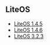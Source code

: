 ## LiteOS
* [LiteOS 1.4.5](https://images.tuyaus.com/rms-static/ab763b70-3088-11eb-b21a-654422c1b54b-1606464911527.tar.gz?tyName=tuya_ipc_sdk_4.8.6_liteos-1.4.5.tar.gz)
* [LiteOS 1.4.6](https://images.tuyaus.com/rms-static/ab58a150-3088-11eb-b21a-654422c1b54b-1606464911333.tar.gz?tyName=tuya_ipc_sdk_4.8.6_liteos-1.4.6.tar.gz)
* [LiteOS 3.2.3](https://images.tuyaus.com/rms-static/ab665cf0-3088-11eb-ba81-c529c7b65b3d-1606464911423.tar.gz?tyName=tuya_ipc_sdk_4.8.6_liteos-3.2.3.tar.gz)